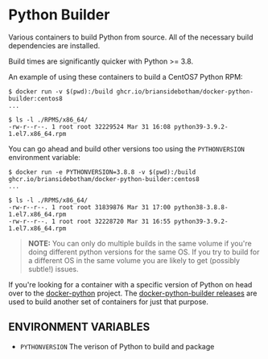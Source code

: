 # Python Builder

Various containers to build Python from source. All of the necessary build dependencies are installed.

Build times are significantly quicker with Python >= 3.8.

An example of using these containers to build a CentOS7 Python RPM:

```console
$ docker run -v $(pwd):/build ghcr.io/briansidebotham/docker-python-builder:centos8
...

$ ls -l ./RPMS/x86_64/
-rw-r--r--. 1 root root 32229524 Mar 31 16:08 python39-3.9.2-1.el7.x86_64.rpm
```

You can go ahead and build other versions too using the `PYTHONVERSION` environment variable:

```console
$ docker run -e PYTHONVERSION=3.8.8 -v $(pwd):/build ghcr.io/briansidebotham/docker-python-builder:centos8
...

$ ls -l ./RPMS/x86_64/
-rw-r--r--. 1 root root 31839876 Mar 31 17:00 python38-3.8.8-1.el7.x86_64.rpm
-rw-r--r--. 1 root root 32228720 Mar 31 16:55 python39-3.9.2-1.el7.x86_64.rpm
```
> **NOTE:** You can only do multiple builds in the same volume if you're doing different python
> versions for the same OS. If you try to build for a different OS in the same volume you are
> likely to get (possibly subtle!) issues.

If you're looking for a container with a specific version of Python on head over to the [docker-python](https://github.com/BrianSidebotham/docker-python) project. The [docker-python-builder releases](https://github.com/BrianSidebotham/docker-python-builder/releases) are used to build another set of containers for just that purpose.

## ENVIRONMENT VARIABLES

- `PYTHONVERSION` The verison of Python to build and package

